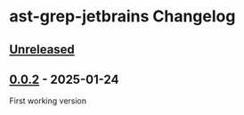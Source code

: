 <!-- Keep a Changelog guide -> https://keepachangelog.com -->

# ast-grep-jetbrains Changelog

## [Unreleased]

## [0.0.2] - 2025-01-24

First working version

[Unreleased]: https://github.com/0xC0D3D00D/ast-grep-jetbrains/compare/v0.0.2...HEAD
[0.0.2]: https://github.com/0xC0D3D00D/ast-grep-jetbrains/commits/v0.0.2
